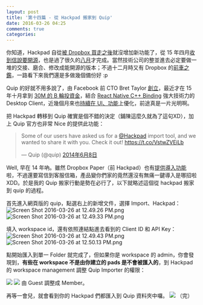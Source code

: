 ```yaml
---
layout: post
title: '第十四篇 - 從 Hackpad 搬家到 Quip'
date: 2016-03-26 04:25
comments: true
categories:
---
```

你知道，Hackpad 自從[被 Dropbox 買走之後][1]就沒增加新功能了，從 15 年四月[收到信說要開源][2]，也是過了很久的[八月][3]才完成。當然技術公司的整並進去必定要做一堆的交接、磨合、修改成能開源的版本；不過十二月時又有 Dropbox 的[前車之鑑][4]，一路看下來我們還是多做幾個備份好 :p

Quip 的好就不用多說了，由 Facebook 前 CTO Bret Taylor [創立][5]，最近才在 15 年十月拿到 [30M 的 B 輪投資金][6]，結合 [React Native C++ Binding][7] 強大技術力的 Desktop Client，近幾個月來也[持續在 UI、功能][8]上優化，前途真是一片光明啊。

把 Hackpad 轉移到 Quip 確實是個不錯的決定（鋪陳這麼久就為了這句XD），加上 Quip 官方也非常 Nice 的提供此功能：
<blockquote class="twitter-tweet" data-lang="zh-tw"><p lang="en" dir="ltr">Some of our users have asked us for a <a href="https://twitter.com/hackpad">@Hackpad</a> import tool, and we wanted to share it with you. Check it out! <a href="https://t.co/VstwZVEiLb">https://t.co/VstwZVEiLb</a></p>&mdash; Quip (@quip) <a href="https://twitter.com/quip/status/475767564383961088">2014年6月8日</a></blockquote>
<script async src="//platform.twitter.com/widgets.js" charset="utf-8"></script>

Well, 早在 14 年吶。雖然 Dropbox Paper（前 Hackpad）也有[提供導入功能][9]啦，不過還要寫信到客服信箱，產品變你們家的竟然還沒有無痛一鍵導入是哪招啦 XDD。於是我的 Quip 搬家行動是勢在必行了，以下就略述這個從 hackpad 搬家到 quip 的過程。

<!--more-->

首先進入網頁版的 quip，點選右上的新增文件，選擇 Import、Hackpad：
![Screen Shot 2016-03-26 at 12.49.26 PM.png](http://user-image.logdown.io/user/1128/blog/1112/post/682044/fQIA64NTvGEeUis5Kor4_Screen%20Shot%202016-03-26%20at%2012.49.26%20PM.png)
![Screen Shot 2016-03-26 at 12.49.33 PM.png](http://user-image.logdown.io/user/1128/blog/1112/post/682044/xfyJX8pgRryigqZyf1GL_Screen%20Shot%202016-03-26%20at%2012.49.33%20PM.png)

填入 workspace id，還有依照連結點進去看到的 Client ID 和 API Key：
![Screen Shot 2016-03-26 at 12.49.43 PM.png](http://user-image.logdown.io/user/1128/blog/1112/post/682044/s6j3UXgnSkOgGrjhHJxS_Screen%20Shot%202016-03-26%20at%2012.49.43%20PM.png)
![Screen Shot 2016-03-26 at 12.50.13 PM.png](http://user-image.logdown.io/user/1128/blog/1112/post/682044/75bxVjF0Sc6RSyb5JhCh_Screen%20Shot%202016-03-26%20at%2012.50.13%20PM.png)

點開始匯入到單一 Folder 就完成了，但如果你是 workspace 的 admin，你會發現到，**有些在 workspace 不是由你建立的 pads 是不會被匯入的**，到 Hackpad 的 workspace management 調整 Quip Importer 的權限：

![](http://i.imgur.com/13MF60X.png)
![](http://i.imgur.com/hcLssW5.png)
由 Guest 調整成 Member。

再等一會兒，就會看到你的 Hackpad 們都匯入到 Quip 資料夾中囉。
![](http://i.imgur.com/NgGR1vi.png)
（完）

[1]: https://hackpad.com/Hackpad-is-teaming-up-with-Dropbox-m1Fne5A6Lzn
[2]: https://github.com/hackpad/hackpad/issues/1
[3]: http://venturebeat.com/2015/08/21/dropbox-finally-open-sources-its-hackpad-collaborative-document-editor/
[4]: http://venturebeat.com/2015/08/21/dropbox-finally-open-sources-its-hackpad-collaborative-document-editor/
[5]: https://en.wikipedia.org/wiki/Quip
[6]: https://www.crunchbase.com/organization/quip/funding-rounds
[7]: https://medium.com/@btaylor/react-with-c-building-the-quip-mac-and-windows-apps-c63155c1531b#.cmtg0ajpc
[8]: https://quip.com/blog/
[9]: https://paper.dropbox.com/doc/Dropbox-Paper-beta-Is-Ready-For-You-Xlvlkb3yI23hLvuZxvn2Q